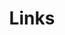 ---
title: Links
links:
  - title: GitHub
    description: Find all my public projects and repositories here
    website: https://github.com/NeyasG
    image: https://github.githubassets.com/images/modules/logos_page/GitHub-Mark.png
  - title: LinkedIn
    description: Follow me on LinkedIn
    website: https://www.linkedin.com/in/neyasg/
    image: https://cdn.jsdelivr.net/npm/simple-icons@v11/icons/linkedin.svg
menu:
    main: 
        weight: 4
        params:
            icon: link

comments: false
---